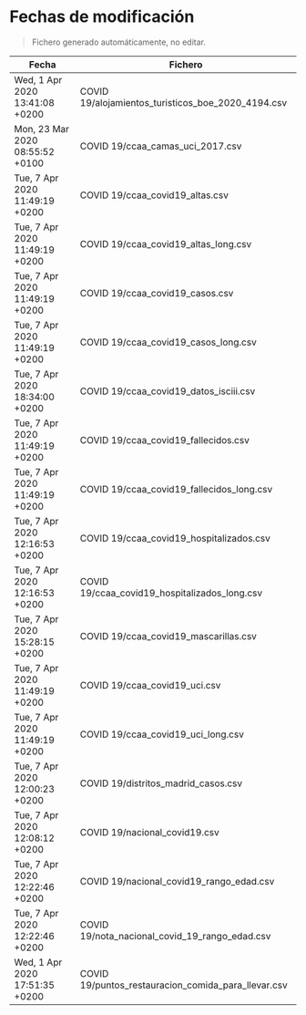 # Fechas de modificación

> Fichero generado automáticamente, no editar.

| Fecha                           | Fichero                  |
|---------------------------------|--------------------------|
| Wed, 1 Apr 2020 13:41:08 +0200  | COVID 19/alojamientos_turisticos_boe_2020_4194.csv |
| Mon, 23 Mar 2020 08:55:52 +0100  | COVID 19/ccaa_camas_uci_2017.csv |
| Tue, 7 Apr 2020 11:49:19 +0200  | COVID 19/ccaa_covid19_altas.csv |
| Tue, 7 Apr 2020 11:49:19 +0200  | COVID 19/ccaa_covid19_altas_long.csv |
| Tue, 7 Apr 2020 11:49:19 +0200  | COVID 19/ccaa_covid19_casos.csv |
| Tue, 7 Apr 2020 11:49:19 +0200  | COVID 19/ccaa_covid19_casos_long.csv |
| Tue, 7 Apr 2020 18:34:00 +0200  | COVID 19/ccaa_covid19_datos_isciii.csv |
| Tue, 7 Apr 2020 11:49:19 +0200  | COVID 19/ccaa_covid19_fallecidos.csv |
| Tue, 7 Apr 2020 11:49:19 +0200  | COVID 19/ccaa_covid19_fallecidos_long.csv |
| Tue, 7 Apr 2020 12:16:53 +0200  | COVID 19/ccaa_covid19_hospitalizados.csv |
| Tue, 7 Apr 2020 12:16:53 +0200  | COVID 19/ccaa_covid19_hospitalizados_long.csv |
| Tue, 7 Apr 2020 15:28:15 +0200  | COVID 19/ccaa_covid19_mascarillas.csv |
| Tue, 7 Apr 2020 11:49:19 +0200  | COVID 19/ccaa_covid19_uci.csv |
| Tue, 7 Apr 2020 11:49:19 +0200  | COVID 19/ccaa_covid19_uci_long.csv |
| Tue, 7 Apr 2020 12:00:23 +0200  | COVID 19/distritos_madrid_casos.csv |
| Tue, 7 Apr 2020 12:08:12 +0200  | COVID 19/nacional_covid19.csv |
| Tue, 7 Apr 2020 12:22:46 +0200  | COVID 19/nacional_covid19_rango_edad.csv |
| Tue, 7 Apr 2020 12:22:46 +0200  | COVID 19/nota_nacional_covid_19_rango_edad.csv |
| Wed, 1 Apr 2020 17:51:35 +0200  | COVID 19/puntos_restauracion_comida_para_llevar.csv |
